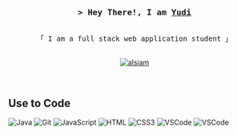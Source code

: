 
<h3 align="center">
        <samp>&gt; Hey There!, I am
                <b><a target="_blank" href=# >Yudi</a></b>
        </samp>
</h3>


<p align="center"> 
  <samp>
    <br>
    「 I am a full stack web application student 」
    <br>
    <br>
  </samp>
</p>

<p align="center">

 <a href="https://www.linkedin.com/in/yudi-kenzo-22716725a/" target="_blank">
  <img src="https://img.shields.io/badge/LinkedIn-0077B5?style=for-the-badge&logo=linkedin&logoColor=white" alt="alsiam"/>
 </a>

</p>
<br />


## Use to Code

![Java](https://img.shields.io/badge/Java-ED8B00?style=for-the-badge&logo=openjdk&logoColor=white)
![Git](https://img.shields.io/badge/MySQL-00000F?style=for-the-badge&logo=mysql&logoColor=white)
![JavaScript](https://img.shields.io/badge/JavaScript-F7DF1E?style=for-the-badge&logo=javascript&logoColor=black)
![HTML](https://img.shields.io/badge/HTML5-E34F26?style=for-the-badge&logo=html5&logoColor=white)
![CSS3](https://img.shields.io/badge/CSS3-1572B6?style=for-the-badge&logo=css3&logoColor=white)
![VSCode](https://img.shields.io/badge/Visual_Studio-0078d7?style=for-the-badge&logo=visual%20studio&logoColor=white)
![VSCode](https://img.shields.io/badge/Eclipse-2C2255?style=for-the-badge&logo=eclipse&logoColor=white)

<br/>
